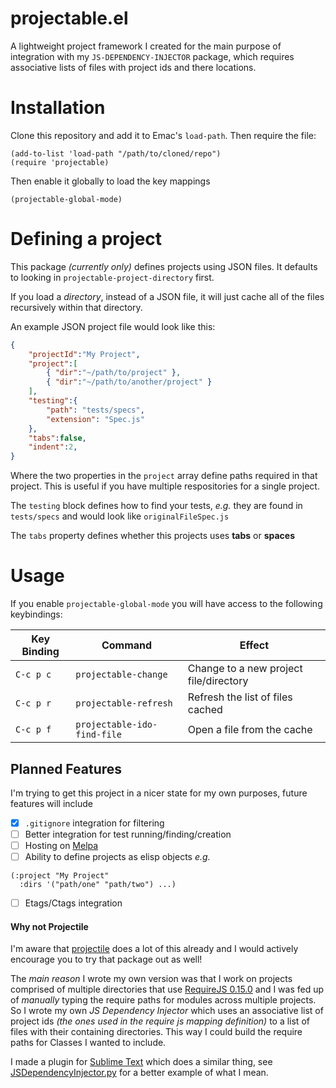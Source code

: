 # projectable.el #

A lightweight project framework I created for the main purpose of integration with my `JS-DEPENDENCY-INJECTOR` package, which requires associative lists of files with project ids and there locations.

# Installation #

Clone this repository and add it to Emac's `load-path`. Then require the file:
```
(add-to-list 'load-path "/path/to/cloned/repo")
(require 'projectable)
```
Then enable it globally to load the key mappings
```
(projectable-global-mode)
```

# Defining a project #

This package *(currently only)* defines projects using JSON files.
It defaults to looking in `projectable-project-directory` first.

If you load a *directory*, instead of a JSON file, it will just cache all of the files recursively within that directory.

An example JSON project file would look like this:
```JSON
{
	"projectId":"My Project",
	"project":[
		{ "dir":"~/path/to/project" },
		{ "dir":"~/path/to/another/project" }
	],
	"testing":{
		"path": "tests/specs",
		"extension": "Spec.js"
	},
	"tabs":false,
	"indent":2,
}
```
Where the two properties in the `project` array define paths required in that project. This is useful if you have multiple respositories for a single project.

The `testing` block defines how to find your tests, *e.g.* they are found in `tests/specs` and would look like `originalFileSpec.js`

The `tabs` property defines whether this projects uses **tabs** or **spaces**

# Usage #
If you enable `projectable-global-mode` you will have access to the following keybindings:

Key Binding | Command | Effect 
--- | --- | ---
`C-c p c` | `projectable-change` | Change to a new project file/directory 
`C-c p r` | `projectable-refresh` | Refresh the list of files cached 
`C-c p f` | `projectable-ido-find-file` | Open a file from the cache 

## Planned Features ##
I'm trying to get this project in a nicer state for my own purposes, future features will include
- [x] `.gitignore` integration for filtering
- [ ] Better integration for test running/finding/creation
- [ ] Hosting on [Melpa](http://melpa.org/#/)
- [ ] Ability to define projects as elisp objects _e.g._
```elisp
(:project "My Project"
  :dirs '("path/one" "path/two") ...)
```
- [ ] Etags/Ctags integration


#### Why not Projectile ####
I'm aware that [projectile](https://github.com/bbatsov/projectile) does a lot of this already and I would actively encourage you to try that package out as well!

The _main reason_ I wrote my own version was that I work on projects comprised of multiple directories that use [RequireJS 0.15.0](https://libraries.io/bower/rjs/0.15.0) and I was fed up of _manually_ typing the require paths for modules across multiple projects. So I wrote my own _JS Dependency Injector_ which uses an associative list of project ids _(the ones used in the require js mapping definition)_ to a list of files with their containing directories. This way I could build the require paths for Classes I wanted to include.

I made a plugin for [Sublime Text](http://www.sublimetext.com/) which does a similar thing, see [JSDependencyInjector.py](https://github.com/domtronn/jsdependencyinjector) for a better example of what I mean.
